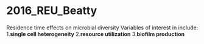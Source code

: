 # 2016_REU_Beatty
Residence time effects on microbial diversity
Variables of interest in include:
1.**single cell heterogeneity**
2.**resource utilization** 
3.**biofilm production**